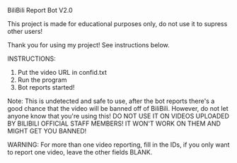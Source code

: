BiliBili Report Bot V2.0

This project is made for educational purposes only, do not use it to supress other users!

Thank you for using my project! See instructions below.

INSTRUCTIONS:
1. Put the video URL in confid.txt
2. Run the program
3. Bot reports started!



Note: This is undetected and safe to use, after the bot reports there's a good chance that the video will be banned off of BiliBili. However, do not let anyone know that you're using this! DO NOT USE IT ON VIDEOS UPLOADED BY BILIBILI OFFICIAL STAFF MEMBERS! IT WON'T WORK ON THEM AND MIGHT GET YOU BANNED!

WARNING: For more than one video reporting, fill in the IDs, if you only want to report one video, leave the other fields BLANK.